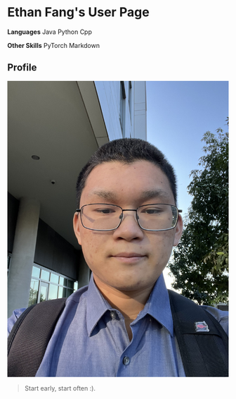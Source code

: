 # Ethan Fang's User Page

**Languages**
Java
Python
Cpp

**Other Skills**
PyTorch
Markdown

## Profile
![Picture of Ethan Fang](https://github.com/efang5/CSE-110/blob/main/IMG_4748.jpg)

> Start early, start often :).
